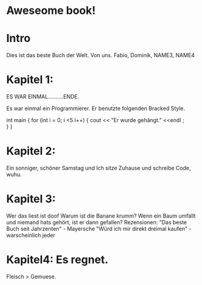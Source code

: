 Aweseome book!
===

# Intro
Dies ist das beste Buch der Welt.
Von uns.
Fabio, Dominik, NAME3, NAME4

# Kapitel 1: 

ES WAR EINMAL..........ENDE.

Es war einmal ein Programmierer. Er benutzte folgenden Bracked Style.

int main                                {
 for (int i = 0; i <5 i++)
                                        {
 cout << "Er wurde gehängt." <<endl     ;                                   
                                        }
                                        }
       
# Kapitel 2:                 
Ein sonniger, schöner Samstag und Ich sitze Zuhause und schreibe Code, wuhu.


# Kapitel 3:
Wer das liest ist doof 
Warum ist die Banane krumm?
Wenn ein Baum umfällt und niemand hats gehört, ist er dann gefallen?
Rezensionen:
"Das beste Buch seit Jahrzenten" - Mayersche
"Würd ich mir direkt dreimal kaufen" - warscheinlich jeder

# Kapitel4: Es regnet.
Fleisch > Gemuese.